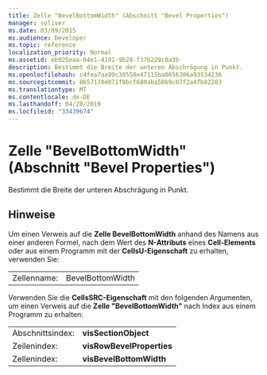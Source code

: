 ```yaml
---
title: Zelle "BevelBottomWidth" (Abschnitt "Bevel Properties")
manager: soliver
ms.date: 03/09/2015
ms.audience: Developer
ms.topic: reference
localization_priority: Normal
ms.assetid: eb925eaa-04e1-4191-9b28-f37b229c8a3b
description: Bestimmt die Breite der unteren Abschrägung in Punkt.
ms.openlocfilehash: c4fea7aa99c30558e47115ba0656306a93534236
ms.sourcegitcommit: 8657170d071f9bcf680aba50b9c07f2a4fb82283
ms.translationtype: MT
ms.contentlocale: de-DE
ms.lasthandoff: 04/28/2019
ms.locfileid: "33439674"
---
```

# <a name="bevelbottomwidth-cell-bevel-properties-section"></a>Zelle "BevelBottomWidth" (Abschnitt "Bevel Properties")

Bestimmt die Breite der unteren Abschrägung in Punkt. 
  
## <a name="remarks"></a>Hinweise

Um einen Verweis auf die **Zelle BevelBottomWidth** anhand des Namens aus einer anderen Formel, nach dem Wert des **N-Attributs** eines **Cell-Elements** oder aus einem Programm mit der **CellsU-Eigenschaft** zu erhalten, verwenden Sie: 
  
|||
|:-----|:-----|
| Zellenname:  <br/> | BevelBottomWidth  <br/> |
   
Verwenden Sie die **CellsSRC-Eigenschaft** mit den folgenden Argumenten, um einen Verweis auf die **Zelle "BevelBottomWidth"** nach Index aus einem Programm zu erhalten: 
  
|||
|:-----|:-----|
| Abschnittsindex:  <br/> |**visSectionObject** <br/> |
| Zeilenindex:  <br/> |**visRowBevelProperties** <br/> |
| Zellenindex:  <br/> |**visBevelBottomWidth** <br/> |
   

